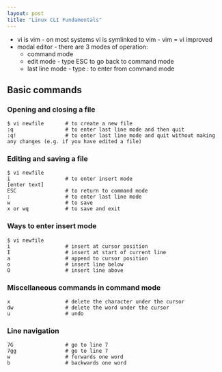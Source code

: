 ```yaml
---
layout: post
title: "Linux CLI Fundamentals"
---
```

* vi is vim - on most systems vi is symlinked to vim - vim = vi improved
* modal editor - there are 3 modes of operation: 
  * command mode
  * edit mode - type ESC to go back to command mode
  * last line mode - type : to enter from command mode

## Basic commands

### Opening and closing a file

    $ vi newfile       # to create a new file
    :q                 # to enter last line mode and then quit
    :q!                # to enter last line mode and quit without making any changes (e.g. if you have edited a file)

### Editing and saving a file

    $ vi newfile    
    i                  # to enter insert mode
    [enter text]
    ESC                # to return to command mode
    :                  # to enter last line mode
    w                  # to save
    x or wq            # to save and exit

### Ways to enter insert mode

    $ vi newfile
    i                  # insert at cursor position
    I                  # insert at start of current line
    a                  # append to cursor position
    o                  # insert line below
    O                  # insert line above

### Miscellaneous commands in command mode

    x                  # delete the character under the cursor
    dw                 # delete the word under the cursor
    u                  # undo

### Line navigation

    7G                 # go to line 7
    7gg                # go to line 7
    w                  # forwards one word
    b                  # backwards one word
        


